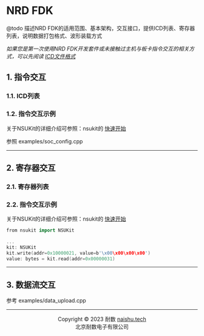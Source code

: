 # NRD FDK

@todo 描述NRD FDK的适用范围、基本架构，交互接口，提供ICD列表、寄存器列表，说明数据打包格式、波形装载方式

_如果您是第一次使用NRD FDK开发套件或未接触过主机与板卡指令交互的相关方式，可以先阅读 [ICD文件格式](#md_ICD文件格式)_

## 1. 指令交互

### 1.1. ICD列表

### 1.2. 指令交互示例

关于NSUKit的详细介绍可参照：nsukit的 [快速开始](../02_Quickstart.md)

参照 examples/soc_config.cpp

---
## 2. 寄存器交互

### 2.1. 寄存器列表

### 2.2. 指令交互示例

关于NSUKit的详细介绍可参照：nsukit的 [快速开始](../02_Quickstart.md)

```cpp
from nsukit import NSUKit
    
...
kit: NSUKit
kit.write(addr=0x10000021, value=b'\x00\x00\x00\x00')
value: bytes = kit.read(addr=0x00000031)
```

---
## 3. 数据流交互

参考 examples/data_upload.cpp

---

<center>Copyright © 2023 耐数 <a href="http://naishu.tech/" target="_blank">naishu.tech</a></center>
<center>北京耐数电子有限公司</center>